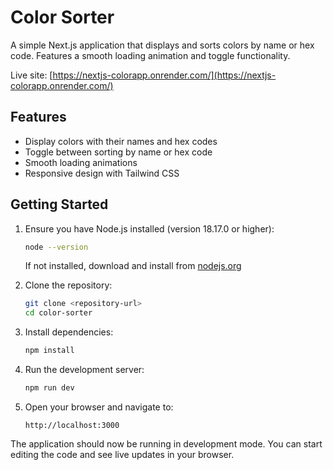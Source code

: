 # Color Sorter

A simple Next.js application that displays and sorts colors by name or hex code. Features a smooth loading animation and toggle functionality.

Live site: [https://nextjs-colorapp.onrender.com/](https://nextjs-colorapp.onrender.com/)

## Features

* Display colors with their names and hex codes
* Toggle between sorting by name or hex code  
* Smooth loading animations
* Responsive design with Tailwind CSS

## Getting Started

1. Ensure you have Node.js installed (version 18.17.0 or higher):
   ```bash
   node --version
   ```
   If not installed, download and install from [nodejs.org](https://nodejs.org/)

2. Clone the repository:
   ```bash
   git clone <repository-url>
   cd color-sorter
   ```

3. Install dependencies:
   ```bash
   npm install
   ```

4. Run the development server:
   ```bash
   npm run dev
   ```

5. Open your browser and navigate to:
   ```
   http://localhost:3000
   ```

The application should now be running in development mode. You can start editing the code and see live updates in your browser.
